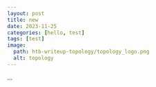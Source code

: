 ```yaml
---
layout: post
title: new
date: 2023-11-25
categories: [hello, test]
tags: [test]
image:
  path: htb-writeup-topology/topology_logo.png
  alt: topology
---
```



...
